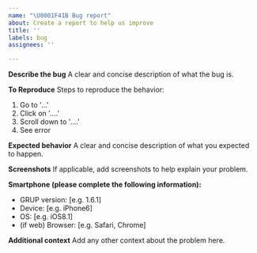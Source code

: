 ```yaml
---
name: "\U0001F41B Bug report"
about: Create a report to help us improve
title: ''
labels: bug
assignees: ''

---
```


**Describe the bug**
A clear and concise description of what the bug is.

**To Reproduce**
Steps to reproduce the behavior:
1. Go to '...'
2. Click on '....'
3. Scroll down to '....'
4. See error

**Expected behavior**
A clear and concise description of what you expected to happen.

**Screenshots**
If applicable, add screenshots to help explain your problem.

**Smartphone (please complete the following information):**
 - GRUP version: [e.g. 1.6.1]
 - Device: [e.g. iPhone6]
 - OS: [e.g. iOS8.1]
 - (if web) Browser: [e.g. Safari, Chrome]

**Additional context**
Add any other context about the problem here.
